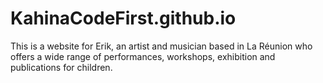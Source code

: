 # KahinaCodeFirst.github.io
This is a website for Erik, an artist and musician based in La Réunion who offers a wide range of performances, workshops, exhibition and publications for children.
